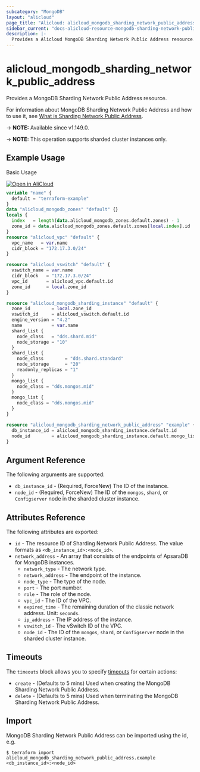 ```yaml
---
subcategory: "MongoDB"
layout: "alicloud"
page_title: "Alicloud: alicloud_mongodb_sharding_network_public_address"
sidebar_current: "docs-alicloud-resource-mongodb-sharding-network-public-address"
description: |-
  Provides a Alicloud MongoDB Sharding Network Public Address resource.
---
```


# alicloud_mongodb_sharding_network_public_address

Provides a MongoDB Sharding Network Public Address resource.

For information about MongoDB Sharding Network Public Address and how to use it, see [What is Sharding Network Public Address](https://www.alibabacloud.com/help/doc-detail/67602.html).

-> **NOTE:** Available since v1.149.0.

-> **NOTE:** This operation supports sharded cluster instances only.

## Example Usage

Basic Usage

<div style="display: block;margin-bottom: 40px;"><div class="oics-button" style="float: right;position: absolute;margin-bottom: 10px;">
  <a href="https://api.aliyun.com/terraform?resource=alicloud_mongodb_sharding_network_public_address&exampleId=9eed6bcd-cb96-3bea-f241-1046d9c45de77608cdfb&activeTab=example&spm=docs.r.mongodb_sharding_network_public_address.0.9eed6bcdcb&intl_lang=EN_US" target="_blank">
    <img alt="Open in AliCloud" src="https://img.alicdn.com/imgextra/i1/O1CN01hjjqXv1uYUlY56FyX_!!6000000006049-55-tps-254-36.svg" style="max-height: 44px; max-width: 100%;">
  </a>
</div></div>

```terraform
variable "name" {
  default = "terraform-example"
}
data "alicloud_mongodb_zones" "default" {}
locals {
  index   = length(data.alicloud_mongodb_zones.default.zones) - 1
  zone_id = data.alicloud_mongodb_zones.default.zones[local.index].id
}
resource "alicloud_vpc" "default" {
  vpc_name   = var.name
  cidr_block = "172.17.3.0/24"
}

resource "alicloud_vswitch" "default" {
  vswitch_name = var.name
  cidr_block   = "172.17.3.0/24"
  vpc_id       = alicloud_vpc.default.id
  zone_id      = local.zone_id
}

resource "alicloud_mongodb_sharding_instance" "default" {
  zone_id        = local.zone_id
  vswitch_id     = alicloud_vswitch.default.id
  engine_version = "4.2"
  name           = var.name
  shard_list {
    node_class   = "dds.shard.mid"
    node_storage = "10"
  }
  shard_list {
    node_class        = "dds.shard.standard"
    node_storage      = "20"
    readonly_replicas = "1"
  }
  mongo_list {
    node_class = "dds.mongos.mid"
  }
  mongo_list {
    node_class = "dds.mongos.mid"
  }
}

resource "alicloud_mongodb_sharding_network_public_address" "example" {
  db_instance_id = alicloud_mongodb_sharding_instance.default.id
  node_id        = alicloud_mongodb_sharding_instance.default.mongo_list.0.node_id
}
```

## Argument Reference

The following arguments are supported:

* `db_instance_id` - (Required, ForceNew) The ID of the instance.
* `node_id` - (Required, ForceNew) The ID of the `mongos`, `shard`, or `Configserver` node in the sharded cluster instance.

## Attributes Reference

The following attributes are exported:

* `id` - The resource ID of Sharding Network Public Address. The value formats as `<db_instance_id>:<node_id>`.
* `network_address` - An array that consists of the endpoints of ApsaraDB for MongoDB instances.
  * `network_type` - The network type.
  * `network_address` - The endpoint of the instance.
  * `node_type` - The type of the node.
  * `port` - The port number.
  * `role` - The role of the node.
  * `vpc_id` - The ID of the VPC.
  * `expired_time` - The remaining duration of the classic network address. Unit: `seconds`.
  * `ip_address` - The IP address of the instance.
  * `vswitch_id` - The vSwitch ID of the VPC.
  * `node_id` - The ID of the `mongos`, `shard`, or `Configserver` node in the sharded cluster instance.

## Timeouts

The `timeouts` block allows you to specify [timeouts](https://developer.hashicorp.com/terraform/language/resources/syntax#operation-timeouts) for certain actions:

* `create` - (Defaults to 5 mins) Used when creating the MongoDB Sharding Network Public Address.
* `delete` - (Defaults to 5 mins) Used when terminating the MongoDB Sharding Network Public Address.

## Import

MongoDB Sharding Network Public Address can be imported using the id, e.g.

```shell
$ terraform import alicloud_mongodb_sharding_network_public_address.example <db_instance_id>:<node_id>
```